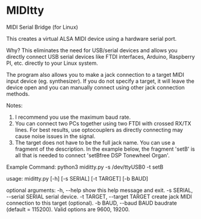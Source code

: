 # MIDItty
MIDI Serial Bridge (for Linux)

This creates a virtual ALSA MIDI device using a hardware serial port.

Why?  This eliminates the need for USB/serial devices and allows you directly connect USB serial devices
like FTDI interfaces, Arduino, Raspberry PI, etc. directly to your Linux system.

The program also allows you to make a jack connection to a target MIDI input device (eg. synthesizer).
If you do not specify a target, it will leave the device open and you can manually connect
using other jack connection methods.

Notes:
1. I recommend you use the maximum baud rate.
2. You can connect two PCs together using two FTDI with crossed RX/TX lines.  For best results,
   use optocouplers as directly connecting may cause noise issues in the signal.
3. The target does not have to be the full jack name.  You can use a fragment of the description.
   In the example below, the fragment 'setB' is all that is needed to connect 'setBfree DSP Tonewheel Organ'.

Example Command:
python3 miditty.py -s /dev/ttyUSB0 -t setB

usage: miditty.py [-h] [-s SERIAL] [-t TARGET] [-b BAUD]

optional arguments:
-h, --help                  show this help message and exit.
-s SERIAL, --serial SERIAL  serial device.
-t TARGET, --target TARGET  create jack MIDI connection to this target (optional).
-b BAUD, --baud BAUD        baudrate (default = 115200). Valid options are 9600, 19200.
  
